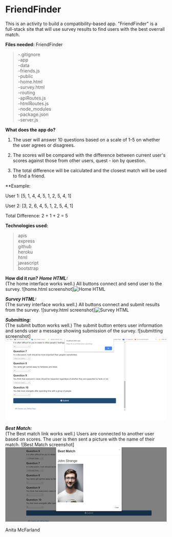# FriendFinder

This is an activity to build a compatibility-based app.  "FriendFinder" is a full-stack site that will use survey results to find users with the best overrall match.

**Files needed:**
FriendFinder
>-.gitignore  
>-app  
>-data  
>-friends.js  
>-public  
>-home.html  
>-survey.html  
>-routing  
>-apiRoutes.js  
>-htmlRoutes.js  
>-node_modules  
>-package.json  
>-server.js

**What does the app do?**

1. The user will answer 10 questions based on a scale of 1-5 on whether the user agrees or disagrees.

2. The scores will be compared with  the difference between current user's scores against those from other users, quest    - ion by question.

3. The total difference will be calculated and the closest match will be used to find a friend.

**Example:

User 1: [5, 1, 4, 4, 5, 1, 2, 5, 4, 1]

User 2: [3, 2, 6, 4, 5, 1, 2, 5, 4, 1]

Total Difference: 2 + 1 + 2 = 5

**Technologies used:**
>apis  
>express  
>github  
>heroku  
>html  
>javascript  
>bootstrap

**How did it run?**
***Home HTML:***  
(The home interface works well.) All buttons connect and send user to the survey.
![home.html screenshot]![Home HTML](app/data/images/home.html.png)

***Survey HTML:***  
(The survey interface works well.) All buttons connect and submit results from the survey.
![survey.html screenshot]![Survey HTML](app/data/images/survey.html.png)

***Submitting:***  
(The submit button works well.) The submit button enters user information and sends user a message showing submission of the survey.
![submitting screenshot]![Submitting](app/data/images/submitting.png)

***Best Match:***  
(The Best match link works well.) Users are connected to another user based on scores. The user is then  sent a picture with the name of their match.
![Best Match screenshot]![Best Match](app/data/images/best-match.png)

Anita McFarland